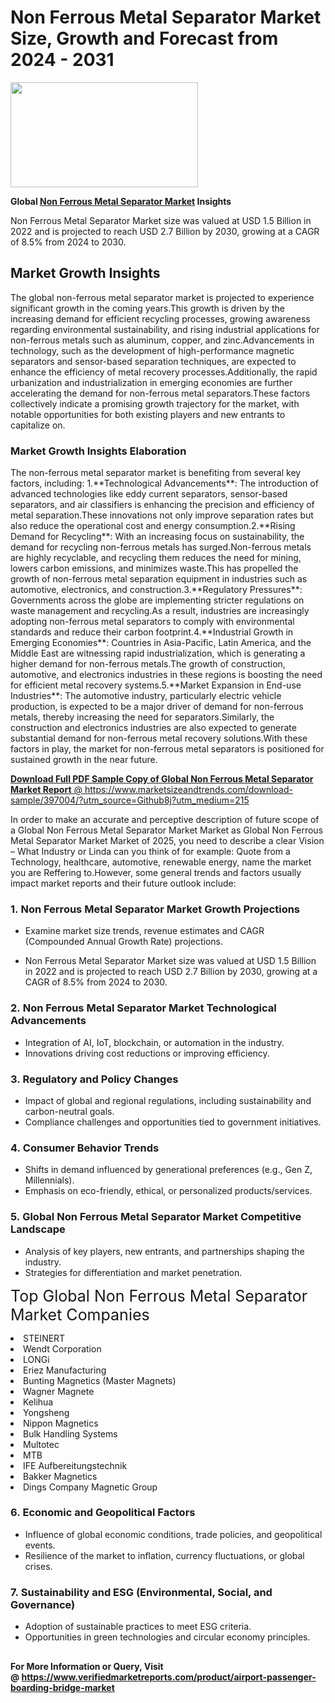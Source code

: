 <H1>Non Ferrous Metal Separator Market Size, Growth and Forecast from 2024 - 2031</H1><img class="aligncenter size-medium wp-image-584254" src="https://thirdeyenews.in/wp-content/uploads/2024/09/Global-Market-Research-300x168.jpeg" alt="" width="300" height="168" /><p><strong>Global&nbsp;<a href="https://www.marketsizeandtrends.com/download-sample/397004/?utm_source=Github8j?utm_medium=215">Non Ferrous Metal Separator Market</a> Insights</strong></p><p>Non Ferrous Metal Separator Market size was valued at USD 1.5 Billion in 2022 and is projected to reach USD 2.7 Billion by 2030, growing at a CAGR of 8.5% from 2024 to 2030.</p><p><h2>Market Growth Insights</h2> The global non-ferrous metal separator market is projected to experience significant growth in the coming years.This growth is driven by the increasing demand for efficient recycling processes, growing awareness regarding environmental sustainability, and rising industrial applications for non-ferrous metals such as aluminum, copper, and zinc.Advancements in technology, such as the development of high-performance magnetic separators and sensor-based separation techniques, are expected to enhance the efficiency of metal recovery processes.Additionally, the rapid urbanization and industrialization in emerging economies are further accelerating the demand for non-ferrous metal separators.These factors collectively indicate a promising growth trajectory for the market, with notable opportunities for both existing players and new entrants to capitalize on.<p><a href="#"></a></p> <h3>Market Growth Insights Elaboration</h3> The non-ferrous metal separator market is benefiting from several key factors, including: 1.**Technological Advancements**: The introduction of advanced technologies like eddy current separators, sensor-based separators, and air classifiers is enhancing the precision and efficiency of metal separation.These innovations not only improve separation rates but also reduce the operational cost and energy consumption.2.**Rising Demand for Recycling**: With an increasing focus on sustainability, the demand for recycling non-ferrous metals has surged.Non-ferrous metals are highly recyclable, and recycling them reduces the need for mining, lowers carbon emissions, and minimizes waste.This has propelled the growth of non-ferrous metal separation equipment in industries such as automotive, electronics, and construction.3.**Regulatory Pressures**: Governments across the globe are implementing stricter regulations on waste management and recycling.As a result, industries are increasingly adopting non-ferrous metal separators to comply with environmental standards and reduce their carbon footprint.4.**Industrial Growth in Emerging Economies**: Countries in Asia-Pacific, Latin America, and the Middle East are witnessing rapid industrialization, which is generating a higher demand for non-ferrous metals.The growth of construction, automotive, and electronics industries in these regions is boosting the need for efficient metal recovery systems.5.**Market Expansion in End-use Industries**: The automotive industry, particularly electric vehicle production, is expected to be a major driver of demand for non-ferrous metals, thereby increasing the need for separators.Similarly, the construction and electronics industries are also expected to generate substantial demand for non-ferrous metal recovery solutions.With these factors in play, the market for non-ferrous metal separators is positioned for sustained growth in the near future.<p><a href="#"></p><p><span class=""><strong>Download Full PDF Sample Copy of Global Non Ferrous Metal Separator Market Report</strong> @ <a href="https://www.marketsizeandtrends.com/download-sample/397004/?utm_source=Github8j?utm_medium=215" target="_blank">https://www.marketsizeandtrends.com/download-sample/397004/?utm_source=Github8j?utm_medium=215</a></span></p><p>In order to make an accurate and perceptive description of future scope of a Global&nbsp;Non Ferrous Metal Separator Market Market as Global&nbsp;Non Ferrous Metal Separator Market Market of 2025, you need to describe a clear Vision &ndash; What Industry or Linda can you think of for example: Quote from a Technology, healthcare, automotive, renewable energy, name the market you are Reffering to.However, some general trends and factors usually impact market reports and their future outlook include:</p><h3>1.&nbsp;<strong>Non Ferrous Metal Separator Market Growth Projections</strong></h3><ul><li>Examine market size trends, revenue estimates and CAGR (Compounded Annual Growth Rate) projections.</li><li><p>Non Ferrous Metal Separator Market size was valued at USD 1.5 Billion in 2022 and is projected to reach USD 2.7 Billion by 2030, growing at a CAGR of 8.5% from 2024 to 2030.</p></li></ul><h3>2.&nbsp;<strong>Non Ferrous Metal Separator Market Technological Advancements</strong></h3><ul><li>Integration of AI, IoT, blockchain, or automation in the industry.</li><li>Innovations driving cost reductions or improving efficiency.</li></ul><h3>3.&nbsp;<strong>Regulatory and Policy Changes</strong></h3><ul><li>Impact of global and regional regulations, including sustainability and carbon-neutral goals.</li><li>Compliance challenges and opportunities tied to government initiatives.</li></ul><h3>4.&nbsp;<strong>Consumer Behavior Trends</strong></h3><ul><li>Shifts in demand influenced by generational preferences (e.g., Gen Z, Millennials).</li><li>Emphasis on eco-friendly, ethical, or personalized products/services.</li></ul><h3>5.&nbsp;<strong>Global Non Ferrous Metal Separator Market Competitive Landscape</strong></h3><ul><li>Analysis of key players, new entrants, and partnerships shaping the industry.</li><li>Strategies for differentiation and market penetration.</li></ul><p data-pm-slice="1 1 []"><span style="color: inherit; font-family: inherit; font-size: 25px;">Top Global Non Ferrous Metal Separator Market Companies</span></p><div class="" data-test-id=""><p><li>STEINERT</li><li> Wendt Corporation</li><li> LONGi</li><li> Eriez Manufacturing</li><li> Bunting Magnetics (Master Magnets)</li><li> Wagner Magnete</li><li> Kelihua</li><li> Yongsheng</li><li> Nippon Magnetics</li><li> Bulk Handling Systems</li><li> Multotec</li><li> MTB</li><li> IFE Aufbereitungstechnik</li><li> Bakker Magnetics</li><li> Dings Company Magnetic Group</li></p></div><h3>6.&nbsp;<strong>Economic and Geopolitical Factors</strong></h3><ul><li>Influence of global economic conditions, trade policies, and geopolitical events.</li><li>Resilience of the market to inflation, currency fluctuations, or global crises.</li></ul><h3>7.&nbsp;<strong>Sustainability and ESG (Environmental, Social, and Governance)</strong></h3><ul><li>Adoption of sustainable practices to meet ESG criteria.</li><li>Opportunities in green technologies and circular economy principles.</li></ul><h2><strong style="font-size: 14px;">For More Information or Query, Visit @&nbsp;</strong><a style="background-color: #ffffff; font-size: 14px;" href="https://www.marketsizeandtrends.com/report/non-ferrous-metal-separator-market/" target="_blank">https://www.verifiedmarketreports.com/product/airport-passenger-boarding-bridge-market</a></h2>